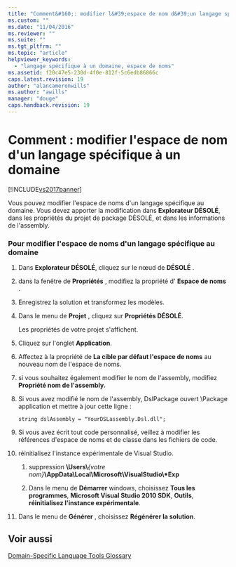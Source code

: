 ```yaml
---
title: "Comment&#160;: modifier l&#39;espace de nom d&#39;un langage sp&#233;cifique &#224; un domaine | Microsoft Docs"
ms.custom: ""
ms.date: "11/04/2016"
ms.reviewer: ""
ms.suite: ""
ms.tgt_pltfrm: ""
ms.topic: "article"
helpviewer_keywords: 
  - "langage spécifique à un domaine, espace de noms"
ms.assetid: f20c47e5-230d-4f0e-812f-5c6edb86866c
caps.latest.revision: 19
author: "alancameronwills"
ms.author: "awills"
manager: "douge"
caps.handback.revision: 19
---
```

# Comment&#160;: modifier l&#39;espace de nom d&#39;un langage sp&#233;cifique &#224; un domaine
[!INCLUDE[vs2017banner](../code-quality/includes/vs2017banner.md)]

Vous pouvez modifier l'espace de noms d'un langage spécifique au domaine.  Vous devez apporter la modification dans **Explorateur DÉSOLÉ**, dans les propriétés du projet de package DÉSOLÉ, et dans les informations de l'assembly.  
  
### Pour modifier l'espace de noms d'un langage spécifique au domaine  
  
1.  Dans **Explorateur DÉSOLÉ**, cliquez sur le nœud de **DÉSOLÉ** .  
  
2.  dans la fenêtre de **Propriétés** , modifiez la propriété d' **Espace de noms** .  
  
3.  Enregistrez la solution et transformez les modèles.  
  
4.  Dans le menu de **Projet** , cliquez sur **Propriétés DÉSOLÉ**.  
  
     Les propriétés de votre projet s'affichent.  
  
5.  Cliquez sur l'onglet **Application**.  
  
6.  Affectez à la propriété de **La cible par défaut l'espace de noms** au nouveau nom de l'espace de noms.  
  
7.  si vous souhaitez également modifier le nom de l'assembly, modifiez **Propriété nom de l'assembly.**  
  
8.  Si vous avez modifié le nom de l'assembly, DslPackage ouvert \\Package application et mettre à jour cette ligne :  
  
     `string dslAssembly = "YourDSLassembly.Dsl.dll";`  
  
9. Si vous avez écrit tout code personnalisé, veillez à modifier les références d'espace de noms et de classe dans les fichiers de code.  
  
10. réinitialisez l'instance expérimentale de Visual Studio.  
  
    1.  suppression **\\Users\\***{votre nom}***\\AppData\\Local\\Microsoft\\VisualStudio\\\*Exp**  
  
    2.  Dans le menu de **Démarrer** windows, choisissez **Tous les programmes**, **Microsoft Visual Studio 2010 SDK**, **Outils**, **réinitialisez l'instance expérimentale**.  
  
11. Dans le menu de **Générer** , choisissez **Régénérer la solution**.  
  
## Voir aussi  
 [Domain\-Specific Language Tools Glossary](http://msdn.microsoft.com/fr-fr/ca5e84cb-a315-465c-be24-76aa3df276aa)